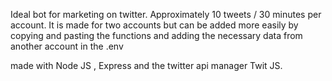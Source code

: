 Ideal bot for marketing on twitter. Approximately 10 tweets / 30 minutes per account. It is made for two accounts but can be added more easily by copying and pasting the functions and adding the necessary data from another account in the .env

made with Node JS , Express and the twitter api manager Twit JS.